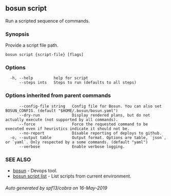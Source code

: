 ## bosun script

Run a scripted sequence of commands.

### Synopsis

Provide a script file path.

```
bosun script {script-file} [flags]
```

### Options

```
  -h, --help         help for script
      --steps ints   Steps to run (defaults to all steps)
```

### Options inherited from parent commands

```
      --config-file string   Config file for Bosun. You can also set BOSUN_CONFIG. (default "$HOME/.bosun/bosun.yaml")
      --dry-run              Display rendered plans, but do not actually execute (not supported by all commands).
      --force                Force the requested command to be executed even if heuristics indicate it should not be.
      --no-report            Disable reporting of deploys to github.
  -o, --output table         Output format. Options are table, `json`, or `yaml`. Only respected by a some commands. (default "yaml")
      --verbose              Enable verbose logging.
```

### SEE ALSO

* [bosun](bosun.md)	 - Devops tool.
* [bosun script list](bosun_script_list.md)	 - List scripts from current environment.

###### Auto generated by spf13/cobra on 16-May-2019
